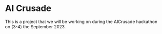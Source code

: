 # AI Crusade
This is a project that we will be working on during the AICrusade hackathon on (3-4) the September 2023.
